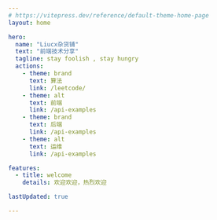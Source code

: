 ```yaml
---
# https://vitepress.dev/reference/default-theme-home-page
layout: home

hero:
  name: "Liucx杂货铺"
  text: "前端技术分享"
  tagline: stay foolish , stay hungry
  actions:
    - theme: brand
      text: 算法
      link: /leetcode/
    - theme: alt
      text: 前端
      link: /api-examples
    - theme: brand
      text: 后端
      link: /api-examples        
    - theme: alt
      text: 运维
      link: /api-examples      

features:
  - title: welcome
    details: 欢迎欢迎，热烈欢迎

lastUpdated: true

---
```

